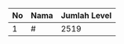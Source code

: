 | No | Nama            | Jumlah Level |
|----|-----------------|--------------|
| 1  | #    |    2519        |
